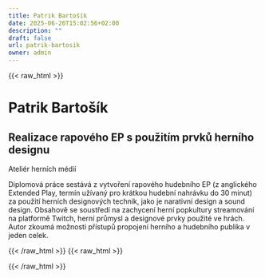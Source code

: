 ```yaml
---
title: Patrik Bartošík
date: 2025-06-26T15:02:56+02:00
description: ""
draft: false
url: patrik-bartosik
owner: admin
---
```

{{< raw_html >}}
<h1>Patrik Barto&scaron;&iacute;k</h1>
<h2>Realizace rapov&eacute;ho EP s použit&iacute;m prvků hern&iacute;ho designu</h2>
<p>Ateli&eacute;r hern&iacute;ch m&eacute;di&iacute;</p>
<p>Diplomov&aacute; pr&aacute;ce sest&aacute;v&aacute; z vytvořen&iacute; rapov&eacute;ho hudebn&iacute;ho EP (z anglick&eacute;ho Extended Play, term&iacute;n už&iacute;van&yacute; pro kr&aacute;tkou hudebn&iacute; nahr&aacute;vku do 30 minut) za použit&iacute; hern&iacute;ch designov&yacute;ch technik, jako je narativn&iacute; design a sound design. Obsahově se soustřed&iacute; na zachycen&iacute; hern&iacute; popkultury streamov&aacute;n&iacute; na platformě Twitch, hern&iacute; průmysl a designov&eacute; prvky použit&eacute; ve hr&aacute;ch. Autor zkoum&aacute; možnosti př&iacute;stupů propojen&iacute; hern&iacute;ho a hudebn&iacute;ho publika v jeden celek.&nbsp;</p>
{{< /raw_html >}}
<!-- SECTION BREAK -->
{{< raw_html >}}

{{< /raw_html >}}
